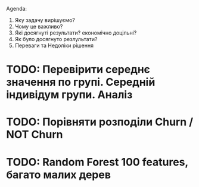 Agenda:

1. Яку задачу вирішуємо?
2. Чому це важливо?
3. Які досягнуті результати? економічно доцільні?
4. Як було досягнуто резлультати?
5. Переваги та Недоліки рішення

# TODO: Перевірити середнє значення по групі. Середній індивідум групи. Аналіз

# TODO: Порівняти розподіли Churn / NOT Churn

# TODO: Random Forest 100 features, багато малих дерев
